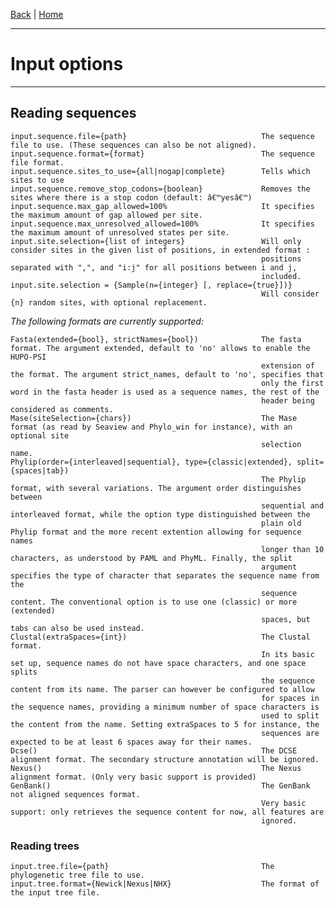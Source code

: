 [Back](./Index) | [Home](../Home)

---
#  Input options
---


## Reading sequences

    input.sequence.file={path}                              The sequence file to use. (These sequences can also be not aligned).
    input.sequence.format={format}                          The sequence file format.
    input.sequence.sites_to_use={all|nogap|complete}        Tells which sites to use
    input.sequence.remove_stop_codons={boolean}             Removes the sites where there is a stop codon (default: â€™yesâ€™)
    input.sequence.max_gap_allowed=100%                     It specifies the maximum amount of gap allowed per site.
    input.sequence.max_unresolved_allowed=100%              It specifies the maximum amount of unresolved states per site.
    input.site.selection={list of integers}                 Will only consider sites in the given list of positions, in extended format :
                                                            positions separated with ",", and "i:j" for all positions between i and j,
                                                            included.
    input.site.selection = {Sample(n={integer} [, replace={true}])}
                                                            Will consider {n} random sites, with optional replacement.

*The following formats are currently supported:*

    Fasta(extended={bool}, strictNames={bool})              The fasta format. The argument extended, default to 'no' allows to enable the HUPO-PSI
                                                            extension of the format. The argument strict_names, default to 'no', specifies that
                                                            only the first word in the fasta header is used as a sequence names, the rest of the
                                                            header being considered as comments.
    Mase(siteSelection={chars})                             The Mase format (as read by Seaview and Phylo_win for instance), with an optional site
                                                            selection name.
    Phylip(order={interleaved|sequential}, type={classic|extended}, split={spaces|tab})
                                                            The Phylip format, with several variations. The argument order distinguishes between
                                                            sequential and interleaved format, while the option type distinguished between the
                                                            plain old Phylip format and the more recent extention allowing for sequence names
                                                            longer than 10 characters, as understood by PAML and PhyML. Finally, the split
                                                            argument specifies the type of character that separates the sequence name from the
                                                            sequence content. The conventional option is to use one (classic) or more (extended)
                                                            spaces, but tabs can also be used instead.
    Clustal(extraSpaces={int})                              The Clustal format.
                                                            In its basic set up, sequence names do not have space characters, and one space splits
                                                            the sequence content from its name. The parser can however be configured to allow
                                                            for spaces in the sequence names, providing a minimum number of space characters is
                                                            used to split the content from the name. Setting extraSpaces to 5 for instance, the
                                                            sequences are expected to be at least 6 spaces away for their names.
    Dcse()                                                  The DCSE alignment format. The secondary structure annotation will be ignored.
    Nexus()                                                 The Nexus alignment format. (Only very basic support is provided)
    GenBank()                                               The GenBank not aligned sequences format.
                                                            Very basic support: only retrieves the sequence content for now, all features are
                                                            ignored.

### Reading trees

    input.tree.file={path}                                  The phylogenetic tree file to use.
    input.tree.format={Newick|Nexus|NHX}                    The format of the input tree file.